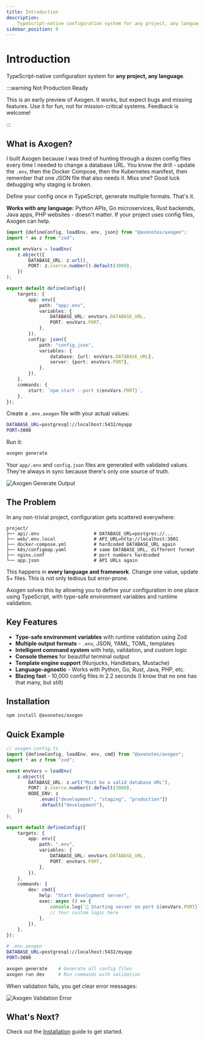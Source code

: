 ```yaml
---
title: Introduction
description:
    TypeScript-native configuration system for any project, any language
sidebar_position: 0
---
```


# Introduction

TypeScript-native configuration system for **any project, any language**.

:::warning Not Production Ready

This is an early preview of Axogen. It works, but expect bugs and missing
features. Use it for fun, not for mission-critical systems. Feedback is welcome!

:::

## What is Axogen?

I built Axogen because I was tired of hunting through a dozen config files every
time I needed to change a database URL. You know the drill - update the `.env`,
then the Docker Compose, then the Kubernetes manifest, then remember that one
JSON file that also needs it. Miss one? Good luck debugging why staging is
broken.

Define your config once in TypeScript, generate multiple formats. That's it.

**Works with any language:** Python APIs, Go microservices, Rust backends, Java
apps, PHP websites - doesn't matter. If your project uses config files, Axogen
can help.

```typescript
import {defineConfig, loadEnv, env, json} from "@axonotes/axogen";
import * as z from "zod";

const envVars = loadEnv(
    z.object({
        DATABASE_URL: z.url(),
        PORT: z.coerce.number().default(3000),
    })
);

export default defineConfig({
    targets: {
        app: env({
            path: "app/.env",
            variables: {
                DATABASE_URL: envVars.DATABASE_URL,
                PORT: envVars.PORT,
            },
        }),
        config: json({
            path: "config.json",
            variables: {
                database: {url: envVars.DATABASE_URL},
                server: {port: envVars.PORT},
            },
        }),
    },
    commands: {
        start: `npm start --port ${envVars.PORT}`,
    },
});
```

Create a `.env.axogen` file with your actual values:

```bash
DATABASE_URL=postgresql://localhost:5432/myapp
PORT=3000
```

Run it:

```bash
axogen generate
```

Your `app/.env` and `config.json` files are generated with validated values.
They're always in sync because there's only one source of truth.

![Axogen Generate Output](/docs/intro/axogen_gen.png)

## The Problem

In any non-trivial project, configuration gets scattered everywhere:

```
project/
├── api/.env                    # DATABASE_URL=postgres://...
├── web/.env.local              # API_URL=http://localhost:3001
├── docker-compose.yml          # hardcoded DATABASE_URL again
├── k8s/configmap.yaml          # same DATABASE_URL, different format
├── nginx.conf                  # port numbers hardcoded
└── app.json                    # API URLs again
```

This happens in **every language and framework**. Change one value, update 5+
files. This is not only tedious but error-prone.

Axogen solves this by allowing you to define your configuration in one place
using TypeScript, with type-safe environment variables and runtime validation.

## Key Features

- **Type-safe environment variables** with runtime validation using Zod
- **Multiple output formats** - `.env`, JSON, YAML, TOML, templates
- **Intelligent command system** with help, validation, and custom logic
- **Console themes** for beautiful terminal output
- **Template engine support** (Nunjucks, Handlebars, Mustache)
- **Language-agnostic** - Works with Python, Go, Rust, Java, PHP, etc.
- **Blazing fast** - 10,000 config files in 2.2 seconds (I know that no one has
  that many, but still)

## Installation

```bash npm2yarn
npm install @axonotes/axogen
```

## Quick Example

```typescript
// axogen.config.ts
import {defineConfig, loadEnv, env, cmd} from "@axonotes/axogen";
import * as z from "zod";

const envVars = loadEnv(
    z.object({
        DATABASE_URL: z.url("Must be a valid database URL"),
        PORT: z.coerce.number().default(3000),
        NODE_ENV: z
            .enum(["development", "staging", "production"])
            .default("development"),
    })
);

export default defineConfig({
    targets: {
        app: env({
            path: ".env",
            variables: {
                DATABASE_URL: envVars.DATABASE_URL,
                PORT: envVars.PORT,
            },
        }),
    },
    commands: {
        dev: cmd({
            help: "Start development server",
            exec: async () => {
                console.log(`🚀 Starting server on port ${envVars.PORT}`);
                // Your custom logic here
            },
        }),
    },
});
```

```bash
# .env.axogen
DATABASE_URL=postgresql://localhost:5432/myapp
PORT=3000
```

```bash
axogen generate    # Generate all config files
axogen run dev     # Run commands with validation
```

When validation fails, you get clear error messages:

![Axogen Validation Error](/docs/intro/validation_error.png)

## What's Next?

Check out the [Installation](01-installation.md) guide to get started.
